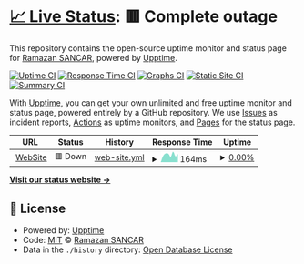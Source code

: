 # [📈 Live Status](https://upptime.ramazansancar.com.tr): <!--live status--> **🟥 Complete outage**

This repository contains the open-source uptime monitor and status page for [Ramazan SANCAR](https://www.ramazansancar.com.tr), powered by [Upptime](https://github.com/upptime/upptime).

[![Uptime CI](https://github.com/ramazansancar/Upptime/workflows/Uptime%20CI/badge.svg)](https://github.com/ramazansancar/Upptime/actions?query=workflow%3A%22Uptime+CI%22)
[![Response Time CI](https://github.com/ramazansancar/Upptime/workflows/Response%20Time%20CI/badge.svg)](https://github.com/ramazansancar/Upptime/actions?query=workflow%3A%22Response+Time+CI%22)
[![Graphs CI](https://github.com/ramazansancar/Upptime/workflows/Graphs%20CI/badge.svg)](https://github.com/ramazansancar/Upptime/actions?query=workflow%3A%22Graphs+CI%22)
[![Static Site CI](https://github.com/ramazansancar/Upptime/workflows/Static%20Site%20CI/badge.svg)](https://github.com/ramazansancar/Upptime/actions?query=workflow%3A%22Static+Site+CI%22)
[![Summary CI](https://github.com/ramazansancar/Upptime/workflows/Summary%20CI/badge.svg)](https://github.com/ramazansancar/Upptime/actions?query=workflow%3A%22Summary+CI%22)

With [Upptime](https://upptime.js.org), you can get your own unlimited and free uptime monitor and status page, powered entirely by a GitHub repository. We use [Issues](https://github.com/ramazansancar/Upptime/issues) as incident reports, [Actions](https://github.com/ramazansancar/Upptime/actions) as uptime monitors, and [Pages](https://upptime.ramazansancar.com.tr) for the status page.

<!--start: status pages-->
<!-- This summary is generated by Upptime (https://github.com/upptime/upptime) -->
<!-- Do not edit this manually, your changes will be overwritten -->
<!-- prettier-ignore -->
| URL | Status | History | Response Time | Uptime |
| --- | ------ | ------- | ------------- | ------ |
| <img alt="" src="https://blog.ramazansancar.com.tr/wp-content/uploads/2019/08/840fc919c6e970bf8ba3cb6fbd822d0c1041cc8b.png" height="13"> [WebSite](https://www.ramazansancar.com.tr) | 🟥 Down | [web-site.yml](https://github.com/ramazansancar/Upptime/commits/HEAD/history/web-site.yml) | <details><summary><img alt="Response time graph" src="./graphs/web-site/response-time-week.png" height="20"> 164ms</summary><br><a href="https://upptime.ramazansancar.com.tr/history/web-site"><img alt="Response time 253" src="https://img.shields.io/endpoint?url=https%3A%2F%2Fraw.githubusercontent.com%2Framazansancar%2FUpptime%2FHEAD%2Fapi%2Fweb-site%2Fresponse-time.json"></a><br><a href="https://upptime.ramazansancar.com.tr/history/web-site"><img alt="24-hour response time 176" src="https://img.shields.io/endpoint?url=https%3A%2F%2Fraw.githubusercontent.com%2Framazansancar%2FUpptime%2FHEAD%2Fapi%2Fweb-site%2Fresponse-time-day.json"></a><br><a href="https://upptime.ramazansancar.com.tr/history/web-site"><img alt="7-day response time 164" src="https://img.shields.io/endpoint?url=https%3A%2F%2Fraw.githubusercontent.com%2Framazansancar%2FUpptime%2FHEAD%2Fapi%2Fweb-site%2Fresponse-time-week.json"></a><br><a href="https://upptime.ramazansancar.com.tr/history/web-site"><img alt="30-day response time 751" src="https://img.shields.io/endpoint?url=https%3A%2F%2Fraw.githubusercontent.com%2Framazansancar%2FUpptime%2FHEAD%2Fapi%2Fweb-site%2Fresponse-time-month.json"></a><br><a href="https://upptime.ramazansancar.com.tr/history/web-site"><img alt="1-year response time 253" src="https://img.shields.io/endpoint?url=https%3A%2F%2Fraw.githubusercontent.com%2Framazansancar%2FUpptime%2FHEAD%2Fapi%2Fweb-site%2Fresponse-time-year.json"></a></details> | <details><summary><a href="https://upptime.ramazansancar.com.tr/history/web-site">0.00%</a></summary><a href="https://upptime.ramazansancar.com.tr/history/web-site"><img alt="All-time uptime 22.59%" src="https://img.shields.io/endpoint?url=https%3A%2F%2Fraw.githubusercontent.com%2Framazansancar%2FUpptime%2FHEAD%2Fapi%2Fweb-site%2Fuptime.json"></a><br><a href="https://upptime.ramazansancar.com.tr/history/web-site"><img alt="24-hour uptime 0.00%" src="https://img.shields.io/endpoint?url=https%3A%2F%2Fraw.githubusercontent.com%2Framazansancar%2FUpptime%2FHEAD%2Fapi%2Fweb-site%2Fuptime-day.json"></a><br><a href="https://upptime.ramazansancar.com.tr/history/web-site"><img alt="7-day uptime 0.00%" src="https://img.shields.io/endpoint?url=https%3A%2F%2Fraw.githubusercontent.com%2Framazansancar%2FUpptime%2FHEAD%2Fapi%2Fweb-site%2Fuptime-week.json"></a><br><a href="https://upptime.ramazansancar.com.tr/history/web-site"><img alt="30-day uptime 9.41%" src="https://img.shields.io/endpoint?url=https%3A%2F%2Fraw.githubusercontent.com%2Framazansancar%2FUpptime%2FHEAD%2Fapi%2Fweb-site%2Fuptime-month.json"></a><br><a href="https://upptime.ramazansancar.com.tr/history/web-site"><img alt="1-year uptime 22.59%" src="https://img.shields.io/endpoint?url=https%3A%2F%2Fraw.githubusercontent.com%2Framazansancar%2FUpptime%2FHEAD%2Fapi%2Fweb-site%2Fuptime-year.json"></a></details>

<!--end: status pages-->

[**Visit our status website →**](https://upptime.ramazansancar.com.tr)

## 📄 License

- Powered by: [Upptime](https://github.com/upptime/upptime)
- Code: [MIT](./LICENSE) © [Ramazan SANCAR](https://www.ramazansancar.com.tr)
- Data in the `./history` directory: [Open Database License](https://opendatacommons.org/licenses/odbl/1-0/)
